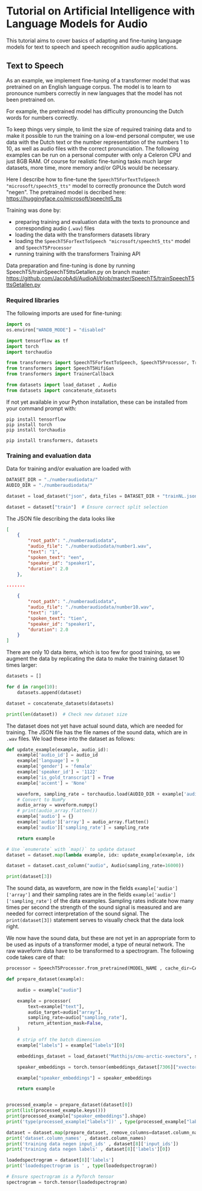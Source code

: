 # Tutorial on Artificial Intelligence with Language Models for Audio

This tutorial aims to cover basics of adapting and fine-tuning language models for text to speech and speech recognition audio applications.

## Text to Speech

As an example, we implement fine-tuning of a transformer model that was pretrained on an English language corpus. The model is to learn to pronounce numbers correctly in new languages that the model has not been pretrained on.

For example, the pretrained model has difficulty pronouncing the Dutch words for numbers correctly.

To keep things very simple, to limit the size of required training data and to make it possible to run the training on a low-end personal computer, we use data with the Dutch text or the number representation of the numbers 1 to 10, as well as audio files with the correct pronunciation. The following examples can be run on a personal computer with only a Celeron CPU and just 8GB RAM. Of course for realistic fine-tuning tasks much larger datasets, more time, more memory and/or GPUs would be necessary.

Here I describe how to fine-tune the `SpeechT5ForTextToSpeech "microsoft/speecht5_tts"` model to correctly pronounce the Dutch word "negen". The pretrained model is decribed here: https://huggingface.co/microsoft/speecht5_tts

Training was done by:

* preparing training and evaluation data with the texts to pronounce and corresponding audio (`.wav`) files
* loading the data with the transformers datasets library 
* loading the `SpeechT5ForTextToSpeech "microsoft/speecht5_tts"` model and `SpeechT5Processor`
* running training with the transformers Training API


Data preparation and fine-tuning is done by running SpeechT5/trainSpeechT5ttsGetallen.py on branch master: https://github.com/JacobAdj/AudioAI/blob/master/SpeechT5/trainSpeechT5ttsGetallen.py

### Required libraries

The following imports are used for fine-tuning:

```python
import os
os.environ["WANDB_MODE"] = "disabled"

import tensorflow as tf
import torch
import torchaudio

from transformers import SpeechT5ForTextToSpeech, SpeechT5Processor, TrainingArguments, Trainer
from transformers import SpeechT5HifiGan
from transformers import TrainerCallback

from datasets import load_dataset , Audio
from datasets import concatenate_datasets
```


If not yet available in your Python installation, these can be installed from your command prompt with:
```shell
pip install tensorflow 
pip install torch
pip install torchaudio

pip install transformers, datasets 
```

### Training and evaluation data

Data for training and/or evaluation are loaded with

```python
DATASET_DIR = "./numberaudiodata/"
AUDIO_DIR = "./numberaudiodata/"

dataset = load_dataset("json", data_files = DATASET_DIR + "trainNL.json")

dataset = dataset["train"]  # Ensure correct split selection
```

The JSON file describing the data looks like

```json
[
    {
        "root_path": "./numberaudiodata",
        "audio_file": "./numberaudiodata/number1.wav",
        "text": "1",
        "spoken_text": "een",
        "speaker_id": "speaker1",
        "duration": 2.0
    },

.......

    {
        "root_path": "./numberaudiodata",
        "audio_file": "./numberaudiodata/number10.wav",
        "text": "10",
        "spoken_text": "tien",
        "speaker_id": "speaker1",
        "duration": 2.0
    }
]
```

There are only 10 data items, which is too few for good training, so we augment the data by replicating the data to make the training dataset 10 times larger:

```python
datasets = []

for d in range(10):
    datasets.append(dataset)

dataset = concatenate_datasets(datasets)

print(len(dataset))  # Check new dataset size
```

The dataset does not yet have actual sound data, which are needed for training. The JSON file has the file names of the sound data, which are in `.wav` files. We load these into the dataset as follows:

```python
def update_example(example, audio_id):
    example['audio_id'] = audio_id
    example['language'] = 9
    example['gender'] = 'female'
    example['speaker_id'] = '1122'
    example['is_gold_transcript'] = True
    example['accent'] = 'None'

    waveform, sampling_rate = torchaudio.load(AUDIO_DIR + example['audiofile'])
    # Convert to NumPy
    audio_array = waveform.numpy()
    # print(audio_array.flatten())
    example['audio'] = {}
    example['audio']['array'] = audio_array.flatten()
    example['audio']['sampling_rate'] = sampling_rate

    return example

# Use `enumerate` with `map()` to update dataset
dataset = dataset.map(lambda example, idx: update_example(example, idx + 1), with_indices=True)

dataset = dataset.cast_column("audio", Audio(sampling_rate=16000))

print(dataset[3])

```

The sound data, as waveform, are now in the fields `example['audio']['array']` and their sampling rates are in the fields `example['audio']['sampling_rate']` of the data examples.
Sampling rates indicate how many times per second the strength of the sound signal is measured and are needed for correct interpretation of the sound signal.
The `print(dataset[3])` statement serves to visually check that the data look right.

We now have the sound data, but these are not yet in an appropriate form to be used as inputs of a transformer model, a type of neural network. The raw waveform data have to be transformed to a spectrogram. The following code takes care of that:

```python
processor = SpeechT5Processor.from_pretrained(MODEL_NAME , cache_dir=CACHE_DIR)

def prepare_dataset(example):

    audio = example["audio"]

    example = processor(
        text=example["text"],
        audio_target=audio["array"],
        sampling_rate=audio["sampling_rate"],
        return_attention_mask=False,
    )

    # strip off the batch dimension
    example["labels"] = example["labels"][0]

    embeddings_dataset = load_dataset("Matthijs/cmu-arctic-xvectors", split="validation" , cache_dir=CACHE_DIR)

    speaker_embeddings = torch.tensor(embeddings_dataset[7306]["xvector"])

    example["speaker_embeddings"] = speaker_embeddings

    return example


processed_example = prepare_dataset(dataset[0])
print(list(processed_example.keys()))
print(processed_example["speaker_embeddings"].shape)
print('type(processed_example["labels"])' , type(processed_example["labels"]))

dataset = dataset.map(prepare_dataset, remove_columns=dataset.column_names)
print('dataset.column_names' , dataset.column_names)
print('training data negen input_ids' , dataset[8]['input_ids'])
print('training data negen labels' , dataset[8]['labels'][0])

loadedspectrogram = dataset[8]['labels']
print('loadedspectrogram is ' , type(loadedspectrogram))

# Ensure spectrogram is a PyTorch tensor
spectrogram = torch.tensor(loadedspectrogram)

```
